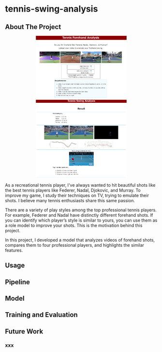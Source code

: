 # tennis-swing-analysis

## About The Project
<div align="center">
    <img src=".github/app_img1.png" width="300">
    <img src=".github/app_img2.png" width="300">
</div>

As a recreational tennis player, I've always wanted to hit beautiful shots like the best tennis players like Federer, Nadal, Djokovic, and Murray. To improve my game, I study their techniques on TV, trying to emulate their shots. I believe many tennis enthusiasts share this same passion.

There are a variety of play styles among the top professional tennis players. For example, Federer and Nadal have distinctly different forehand shots. If you can identify which player’s style is similar to yours, you can use them as a role model to improve your shots. This is the motivation behind this project.

In this project, I developed a model that analyzes videos of forehand shots, compares them to four professional players, and highlights the similar features.

## Usage


## Pipeline


## Model


## Training and Evaluation

## Future Work
### xxx
